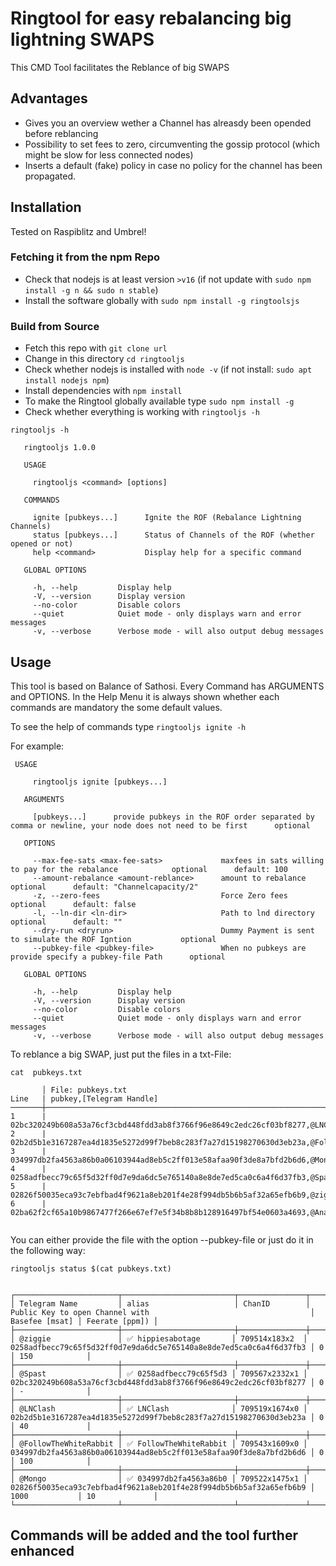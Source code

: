 # Ringtool for easy rebalancing big lightning SWAPS

This CMD Tool facilitates the Reblance of big SWAPS

## Advantages

* Gives you an overview wether a Channel has alreasdy been opended before reblancing
* Possibility to set fees to zero, circumventing the gossip protocol (which might be slow for less connected nodes)
* Inserts a default (fake) policy in case no policy for the channel has been propagated.



## Installation

Tested on Raspiblitz and Umbrel!

### Fetching it from the npm Repo

* Check that nodejs is at least version `>v16` (if not update with `sudo npm install -g n && sudo n stable`)
* Install the software globally with `sudo npm install -g ringtoolsjs`

### Build from Source

* Fetch this repo with `git clone url`
* Change in this directory `cd ringtooljs`
* Check whether nodejs is installed with `node -v` (if not install: `sudo apt install nodejs npm`)
* Install dependencies with `npm install`
* To make the Ringtool globally available type `sudo npm install -g`
* Check whether everything is working with  `ringtooljs -h`

```
ringtooljs -h

   ringtooljs 1.0.0 

   USAGE

     ringtooljs <command> [options]

   COMMANDS

     ignite [pubkeys...]      Ignite the ROF (Rebalance Lightning Channels)        
     status [pubkeys...]      Status of Channels of the ROF (whether opened or not)
     help <command>           Display help for a specific command                  

   GLOBAL OPTIONS

     -h, --help         Display help                                      
     -V, --version      Display version                                   
     --no-color         Disable colors                                    
     --quiet            Quiet mode - only displays warn and error messages
     -v, --verbose      Verbose mode - will also output debug messages    

```

## Usage

This tool is based on Balance of Sathosi. Every Command has ARGUMENTS and OPTIONS. In the Help Menu it is always shown whether each commands are mandatory the some default values.

To see the help of commands type `ringtooljs ignite -h`


For example:

```
 USAGE

     ringtooljs ignite [pubkeys...]

   ARGUMENTS

     [pubkeys...]      provide pubkeys in the ROF order separated by comma or newline, your node does not need to be first      optional      

   OPTIONS

     --max-fee-sats <max-fee-sats>             maxfees in sats willing to pay for the rebalance            optional      default: 100                
     --amount-rebalance <amount-reblance>      amount to rebalance                                         optional      default: "Channelcapacity/2"
     -z, --zero-fees                           Force Zero fees                                             optional      default: false              
     -l, --ln-dir <ln-dir>                     Path to lnd directory                                       optional      default: ""                 
     --dry-run <dryrun>                        Dummy Payment is sent to simulate the ROF Igntion           optional                                  
     --pubkey-file <pubkey-file>               When no pubkeys are provide specify a pubkey-file Path      optional                                  

   GLOBAL OPTIONS

     -h, --help         Display help                                      
     -V, --version      Display version                                   
     --no-color         Disable colors                                    
     --quiet            Quiet mode - only displays warn and error messages
     -v, --verbose      Verbose mode - will also output debug messages    

```

To reblance a big SWAP, just put the files in a txt-File:

```shell
cat  pubkeys.txt 

       │ File: pubkeys.txt 
Line   | pubkey,[Telegram Handle]
───────┼──────────────────────────────────────────────────────────────────────────────────────────────────────────────────────────────────────────────────────
1      | 02bc320249b608a53a76cf3cbd448fdd3ab8f3766f96e8649c2edc26cf03bf8277,@LNClash
2      | 02b2d5b1e3167287ea4d1835e5272d99f7beb8c283f7a27d15198270630d3eb23a,@FollowTheWhiteRabbit
3      | 034997db2fa4563a86b0a06103944ad8eb5c2ff013e58afaa90f3de8a7bfd2b6d6,@Mongo
4      | 0258adfbecc79c65f5d32ff0d7e9da6dc5e765140a8e8de7ed5ca0c6a4f6d37fb3,@Spast
5      | 02826f50035eca93c7ebfbad4f9621a8eb201f4e28f994db5b6b5af32a65efb6b9,@ziggie
6      | 02ba62f2cf65a10b9867477f266e67ef7e5f34b8b8b128916497bf54e0603a4693,@Anathos    


```

You can either provide the file with the option --pubkey-file or just do it in the following way:

```shell
ringtooljs status $(cat pubkeys.txt)


┌───────────────────────┬─────────────────────────┬───────────────┬────────────────────────────────────────────────────────────────────┬────────────────┬────────────────┐
│ Telegram Name         │ alias                   │ ChanID        │ Public Key to open Channel with                                    │ Basefee [msat] │ Feerate [ppm]) │
├───────────────────────┼─────────────────────────┼───────────────┼────────────────────────────────────────────────────────────────────┼────────────────┼────────────────┤
│ @ziggie               │ ✅ hippiesabotage       │ 709514x183x2  │ 0258adfbecc79c65f5d32ff0d7e9da6dc5e765140a8e8de7ed5ca0c6a4f6d37fb3 │ 0              │ 150            │
├───────────────────────┼─────────────────────────┼───────────────┼────────────────────────────────────────────────────────────────────┼────────────────┼────────────────┤
│ @Spast                │ ✅ 0258adfbecc79c65f5d3 │ 709567x2332x1 │ 02bc320249b608a53a76cf3cbd448fdd3ab8f3766f96e8649c2edc26cf03bf8277 │ 0              │ -              │
├───────────────────────┼─────────────────────────┼───────────────┼────────────────────────────────────────────────────────────────────┼────────────────┼────────────────┤
│ @LNClash              │ ✅ LNClash              │ 709519x1674x0 │ 02b2d5b1e3167287ea4d1835e5272d99f7beb8c283f7a27d15198270630d3eb23a │ 0              │ 40             │
├───────────────────────┼─────────────────────────┼───────────────┼────────────────────────────────────────────────────────────────────┼────────────────┼────────────────┤
│ @FollowTheWhiteRabbit │ ✅ FollowTheWhiteRabbit │ 709543x1609x0 │ 034997db2fa4563a86b0a06103944ad8eb5c2ff013e58afaa90f3de8a7bfd2b6d6 │ 0              │ 100            │
├───────────────────────┼─────────────────────────┼───────────────┼────────────────────────────────────────────────────────────────────┼────────────────┼────────────────┤
│ @Mongo                │ ✅ 034997db2fa4563a86b0 │ 709522x1475x1 │ 02826f50035eca93c7ebfbad4f9621a8eb201f4e28f994db5b6b5af32a65efb6b9 │ 1000           │ 10             │
└───────────────────────┴─────────────────────────┴───────────────┴────────────────────────────────────────────────────────────────────┴────────────────┴────────────────┘
```

## Commands will be added and the tool further enhanced
